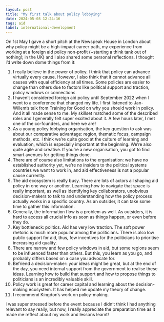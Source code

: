 ```yaml
---
layout: post
title: "My first talk about policy lobbying"
date: 2024-05-08 12:24:16
tags: aid
label: international-development
---
```


On 1st May I gave a short pitch at the Newspeak House in London about why policy might be a high-impact career path, my experience from working at a foreign aid policy non-profit (~starting a think tank out of nothing!; in the UK) and I also shared some personal reflections. I thought I’d write down dome things from it:
1. I really believe in the power of policy. I think that policy can advance virtually every cause. However, I also think that it cannot advance all causes with equal efficiency at all times. Some policies are easier to change than others due to factors like political support and traction, policy windows or connections.
2. I haven’t considered foreign aid policy until September 2022 when I went to a conference that changed my life. I first listened to Jan-Willem’s talk from Training for Good on why you should work in policy. And it all made sense to me. My skillset matched some of the described roles and I generally felt super excited about it. A few hours later, I met one of the co-founders, and here we are!
3. As a young policy lobbying organisation, the key question to ask was about our comparative advantage: region, thematic focus, campaign methods, etc. I think we’re quite good at the culture of learning and evaluation, which is especially important at the beginning. We’re also quite agile and creative. If you’re a new organisation, you got to find smart avenues for getting things done.
4. There are of course also limitations to the organisation: we have no established authority yet, we’re no insiders to the political systems countries we want to work in, and aid effectiveness is not a popular cause currently.
5. The aid ecosystem is really busy. There are lots of actors all shaping aid policy in one way or another. Learning how to navigate that space is really important, as well as identifying key collaborators, unobvious decision-makers to talk to and understanding how the policy process actually works in a specific country. As an outsider, it can take some time to gather this information.
6. Generally, the information flow is a problem as well. As outsiders, it is hard to access all crucial info as soon as things happen, or even before they do.
7. Key bottleneck: politics. Aid has very low traction. The soft power rhetoric is much more popular among the politicians. There is also low public support for aid, thus, few incentives for the politicians to prioritise increasing aid quality.
8. There are narrow and few policy windows in aid, but some regions seem to be influenced faster than others. But this, you learn as you go, and probably differs based on a case you advocate for.
9. Befriend a decision-maker: your ideas might be great, but at the end of the day, you need internal support from the government to realise these ideas. Learning how to build that support and how to propose things to politicians is an incredibly valuable skill.
10. Policy work is great for career capital and learning about the decision-making ecosystem. It has helped me update my theory of change.
11. I recommend Kingdon’s work on policy-making.

I was super stressed before the event because I didn’t think I had anything relevant to say really, but now, I really appreciate the preparation time as it made me reflect about my work and lessons learnt! 
